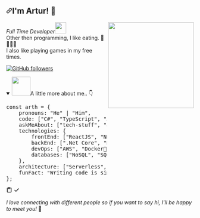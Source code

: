 <article class="markdown-body entry-content container-lg f5" itemprop="text"><h2><a id="user-content-im-serkan-bircan-" class="anchor" aria-hidden="true" href="#im-serkan-bircan-"><svg class="octicon octicon-link" viewBox="0 0 16 16" version="1.1" width="16" height="16" aria-hidden="true"><path fill-rule="evenodd" d="M7.775 3.275a.75.75 0 001.06 1.06l1.25-1.25a2 2 0 112.83 2.83l-2.5 2.5a2 2 0 01-2.83 0 .75.75 0 00-1.06 1.06 3.5 3.5 0 004.95 0l2.5-2.5a3.5 3.5 0 00-4.95-4.95l-1.25 1.25zm-4.69 9.64a2 2 0 010-2.83l2.5-2.5a2 2 0 012.83 0 .75.75 0 001.06-1.06 3.5 3.5 0 00-4.95 0l-2.5 2.5a3.5 3.5 0 004.95 4.95l1.25-1.25a.75.75 0 00-1.06-1.06l-1.25 1.25a2 2 0 01-2.83 0z"></path></svg></a>I'm Artur! <g-emoji class="g-emoji" alias="wave" fallback-src="https://github.githubassets.com/images/icons/emoji/unicode/1f44b.png">👋</g-emoji></h2>
<p><a target="_blank" rel="noopener noreferrer" href="https://camo.githubusercontent.com/07fc9d4698bd48f45cf2dc14bb31940c34d54a07ea879dff1715092bf468a9a6/68747470733a2f2f6d656469612e67697068792e636f6d2f6d656469612f3668654251536a7432496f41382f67697068792e676966"><img align="right" src="https://camo.githubusercontent.com/07fc9d4698bd48f45cf2dc14bb31940c34d54a07ea879dff1715092bf468a9a6/68747470733a2f2f6d656469612e67697068792e636f6d2f6d656469612f3668654251536a7432496f41382f67697068792e676966" width="230" data-canonical-src="https://media.giphy.com/media/6heBQSjt2IoA8/giphy.gif" style="max-width: 100%;"></a></p>
<p><em>Full Time Developer<a target="_blank" rel="noopener noreferrer" href="https://camo.githubusercontent.com/63371d36886ee658f5a97401f393e1ab1684b2fd3de674b8f5efc7d410b2a3d0/68747470733a2f2f6d656469612e67697068792e636f6d2f6d656469612f57556c706c634d704f43456d5447427442572f67697068792e676966"><img src="https://camo.githubusercontent.com/63371d36886ee658f5a97401f393e1ab1684b2fd3de674b8f5efc7d410b2a3d0/68747470733a2f2f6d656469612e67697068792e636f6d2f6d656469612f57556c706c634d704f43456d5447427442572f67697068792e676966" width="30" data-canonical-src="https://media.giphy.com/media/WUlplcMpOCEmTGBtBW/giphy.gif" style="max-width: 100%;"></a> 
</em><br> 
Other then programming, I like eating. <g-emoji class="g-emoji" alias="green_salad" fallback-src="https://github.githubassets.com/images/icons/emoji/unicode/1f957.png">🥗</g-emoji><g-emoji class="g-emoji" alias="cut_of_meat" fallback-src="https://github.githubassets.com/images/icons/emoji/unicode/1f969.png">🥩</g-emoji><g-emoji class="g-emoji" alias="taco" fallback-src="https://github.githubassets.com/images/icons/emoji/unicode/1f32e.png">🌮</g-emoji><g-emoji class="g-emoji" alias="sushi" fallback-src="https://github.githubassets.com/images/icons/emoji/unicode/1f363.png">🍣</g-emoji> <br>
I also like playing games in my free times.
</p>
<p><a target="_blank" rel="noopener noreferrer" href="https://camo.githubusercontent.com/bac79baa90e8a48062bd69f9f130018d4aa1ceb09c64ef1fb14f6dbd96be2fa5/68747470733a2f2f696d672e736869656c64732e696f2f6769746875622f666f6c6c6f776572732f6661736574746f3f6c6162656c3d466f6c6c6f77267374796c653d736f6369616c"><img src="https://camo.githubusercontent.com/bac79baa90e8a48062bd69f9f130018d4aa1ceb09c64ef1fb14f6dbd96be2fa5/68747470733a2f2f696d672e736869656c64732e696f2f6769746875622f666f6c6c6f776572732f6661736574746f3f6c6162656c3d466f6c6c6f77267374796c653d736f6369616c" alt="GitHub followers" data-canonical-src="https://img.shields.io/github/followers/fasetto?label=Follow&amp;style=social" style="max-width: 100%;"></a></p>
<details open="">
<summary>
    <a target="_blank" rel="noopener noreferrer" href="https://camo.githubusercontent.com/be37cdc8f930300096c506ad4574eaae977c48fbb2705cfcb92f4eeab8282c7a/68747470733a2f2f6d656469612e67697068792e636f6d2f6d656469612f56674344417a634b767352364f4d307557672f67697068792e676966"><img src="https://camo.githubusercontent.com/be37cdc8f930300096c506ad4574eaae977c48fbb2705cfcb92f4eeab8282c7a/68747470733a2f2f6d656469612e67697068792e636f6d2f6d656469612f56674344417a634b767352364f4d307557672f67697068792e676966" width="50" data-canonical-src="https://media.giphy.com/media/VgCDAzcKvsR6OM0uWg/giphy.gif" style="max-width: 100%;"></a>A little more about me.. <g-emoji class="g-emoji" alias="point_down" fallback-src="https://github.githubassets.com/images/icons/emoji/unicode/1f447.png">👇</g-emoji>
</summary>
<div class="highlight highlight-source-js position-relative"><pre><span class="pl-k">const</span> <span class="pl-s1">arth</span> <span class="pl-c1">=</span> <span class="pl-kos">{</span>
    <span class="pl-c1">pronouns</span>: <span class="pl-s">"He"</span> <span class="pl-c1">|</span> <span class="pl-s">"Him"</span><span class="pl-kos">,</span>
    <span class="pl-c1">code</span>: <span class="pl-kos">[</span><span class="pl-s">"C#"</span><span class="pl-kos">,</span> <span class="pl-s">"TypeScript"</span><span class="pl-kos">,</span> <span class="pl-s">"JavaScript"</span><span class="pl-kos">,</span> <span class="pl-s">"Python"</span><span class="pl-kos">]</span><span class="pl-kos">,</span>
    <span class="pl-c1">askMeAbout</span>: <span class="pl-kos">[</span><span class="pl-s">"tech-stuff"</span><span class="pl-kos">,</span> <span class="pl-s">"app-dev"</span><span class="pl-kos">]</span><span class="pl-kos">,</span>
    <span class="pl-c1">technologies</span>: <span class="pl-kos">{</span>
        <span class="pl-c1">frontEnd</span>: <span class="pl-kos">[</span><span class="pl-s">"ReactJS"</span><span class="pl-kos">,</span> <span class="pl-s">"NextJS"</span><span class="pl-kos">]</span><span class="pl-kos">,</span>
        <span class="pl-c1">backEnd</span>: <span class="pl-kos">[</span><span class="pl-s">".Net Core"</span><span class="pl-kos">,</span> <span class="pl-s">"Node"</span><span class="pl-kos">,</span> <span class="pl-s">"Python"</span><span class="pl-kos">]</span><span class="pl-kos">,</span>
        <span class="pl-c1">devOps</span>: <span class="pl-kos">[</span><span class="pl-s">"AWS"</span><span class="pl-kos">,</span> <span class="pl-s">"Docker🐳"</span><span class="pl-kos">,</span> <span class="pl-s">"Kubernetes"</span><span class="pl-kos">]</span><span class="pl-kos">,</span>
        <span class="pl-c1">databases</span>: <span class="pl-kos">[</span><span class="pl-s">"NoSQL"</span><span class="pl-kos">,</span> <span class="pl-s">"SQL"</span><span class="pl-kos">]</span><span class="pl-kos">,</span>
    <span class="pl-kos">}</span><span class="pl-kos">,</span>
    <span class="pl-c1">architecture</span>: <span class="pl-kos">[</span><span class="pl-s">"Serverless"</span><span class="pl-kos">,</span> <span class="pl-s">"MicroServices"</span><span class="pl-kos">]</span><span class="pl-kos">,</span>
    <span class="pl-c1">funFact</span>: <span class="pl-s">"Writing code is simple thing, but writing simple code is the hardest thing."</span>
<span class="pl-kos">}</span><span class="pl-kos">;</span></pre><div class="zeroclipboard-container position-absolute right-0 top-0">
    <clipboard-copy aria-label="Copy" class="ClipboardButton btn js-clipboard-copy m-2 p-0 tooltipped-no-delay" data-copy-feedback="Copied!" data-tooltip-direction="w" value="const serkan = {
    pronouns: &quot;He&quot; | &quot;Him&quot;,
    code: [&quot;C#&quot;, &quot;TypeScript&quot;, &quot;JavaScript&quot;, &quot;Python&quot;],
    askMeAbout: [&quot;tech-stuff&quot;, &quot;app-dev&quot;],
    technologies: {
        frontEnd: [&quot;ReactJS&quot;, &quot;NextJS&quot;],
        backEnd: [&quot;.Net Core&quot;, &quot;Node&quot;, &quot;Python&quot;],
        devOps: [&quot;AWS&quot;, &quot;Docker🐳&quot;, &quot;Kubernetes&quot;],
        databases: [&quot;NoSQL&quot;, &quot;SQL&quot;],
    },
    architecture: [&quot;Serverless&quot;, &quot;MicroServices&quot;],
    funFact: &quot;Computer Programming was instrumental in helping end World War II&quot;
};
" tabindex="0" role="button">
      <svg aria-hidden="true" height="16" viewBox="0 0 16 16" version="1.1" width="16" data-view-component="true" class="octicon octicon-paste js-clipboard-clippy-icon m-2">
    <path fill-rule="evenodd" d="M5.75 1a.75.75 0 00-.75.75v3c0 .414.336.75.75.75h4.5a.75.75 0 00.75-.75v-3a.75.75 0 00-.75-.75h-4.5zm.75 3V2.5h3V4h-3zm-2.874-.467a.75.75 0 00-.752-1.298A1.75 1.75 0 002 3.75v9.5c0 .966.784 1.75 1.75 1.75h8.5A1.75 1.75 0 0014 13.25v-9.5a1.75 1.75 0 00-.874-1.515.75.75 0 10-.752 1.298.25.25 0 01.126.217v9.5a.25.25 0 01-.25.25h-8.5a.25.25 0 01-.25-.25v-9.5a.25.25 0 01.126-.217z"></path>
</svg>
      <svg aria-hidden="true" height="16" viewBox="0 0 16 16" version="1.1" width="16" data-view-component="true" class="octicon octicon-check js-clipboard-check-icon color-text-success d-none m-2">
    <path fill-rule="evenodd" d="M13.78 4.22a.75.75 0 010 1.06l-7.25 7.25a.75.75 0 01-1.06 0L2.22 9.28a.75.75 0 011.06-1.06L6 10.94l6.72-6.72a.75.75 0 011.06 0z"></path>
</svg>
    </clipboard-copy>
  </div></div>
<p><em>I love connecting with different people so if you want to say hi, I'll be happy to meet you!</em> <g-emoji class="g-emoji" alias="slightly_smiling_face" fallback-src="https://github.githubassets.com/images/icons/emoji/unicode/1f642.png">🙂</g-emoji></p>
</details>
</article>
